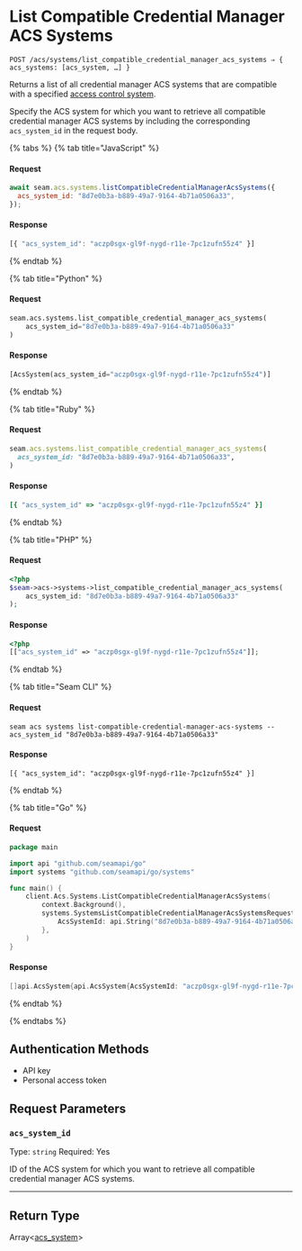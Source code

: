 # List Compatible Credential Manager ACS Systems

```
POST /acs/systems/list_compatible_credential_manager_acs_systems ⇒ { acs_systems: [acs_system, …] }
```

Returns a list of all credential manager ACS systems that are compatible with a specified
[access control system](https://docs.seam.co/latest/capability-guides/access-systems).

Specify the ACS system for which you want to retrieve all compatible credential manager ACS
systems by including the corresponding `acs_system_id` in the request body.

{% tabs %}
{% tab title="JavaScript" %}
#### Request

```javascript
await seam.acs.systems.listCompatibleCredentialManagerAcsSystems({
  acs_system_id: "8d7e0b3a-b889-49a7-9164-4b71a0506a33",
});
```

#### Response

```javascript
[{ "acs_system_id": "aczp0sgx-gl9f-nygd-r11e-7pc1zufn55z4" }]
```
{% endtab %}

{% tab title="Python" %}
#### Request

```python
seam.acs.systems.list_compatible_credential_manager_acs_systems(
    acs_system_id="8d7e0b3a-b889-49a7-9164-4b71a0506a33"
)
```

#### Response

```python
[AcsSystem(acs_system_id="aczp0sgx-gl9f-nygd-r11e-7pc1zufn55z4")]
```
{% endtab %}

{% tab title="Ruby" %}
#### Request

```ruby
seam.acs.systems.list_compatible_credential_manager_acs_systems(
  acs_system_id: "8d7e0b3a-b889-49a7-9164-4b71a0506a33",
)
```

#### Response

```ruby
[{ "acs_system_id" => "aczp0sgx-gl9f-nygd-r11e-7pc1zufn55z4" }]
```
{% endtab %}

{% tab title="PHP" %}
#### Request

```php
<?php
$seam->acs->systems->list_compatible_credential_manager_acs_systems(
    acs_system_id: "8d7e0b3a-b889-49a7-9164-4b71a0506a33"
);
```

#### Response

```php
<?php
[["acs_system_id" => "aczp0sgx-gl9f-nygd-r11e-7pc1zufn55z4"]];
```
{% endtab %}

{% tab title="Seam CLI" %}
#### Request

```seam_cli
seam acs systems list-compatible-credential-manager-acs-systems --acs_system_id "8d7e0b3a-b889-49a7-9164-4b71a0506a33"
```

#### Response

```seam_cli
[{ "acs_system_id": "aczp0sgx-gl9f-nygd-r11e-7pc1zufn55z4" }]
```
{% endtab %}

{% tab title="Go" %}
#### Request

```go
package main

import api "github.com/seamapi/go"
import systems "github.com/seamapi/go/systems"

func main() {
	client.Acs.Systems.ListCompatibleCredentialManagerAcsSystems(
		context.Background(),
		systems.SystemsListCompatibleCredentialManagerAcsSystemsRequest{
			AcsSystemId: api.String("8d7e0b3a-b889-49a7-9164-4b71a0506a33"),
		},
	)
}
```

#### Response

```go
[]api.AcsSystem{api.AcsSystem{AcsSystemId: "aczp0sgx-gl9f-nygd-r11e-7pc1zufn55z4"}}
```
{% endtab %}

{% endtabs %}

## Authentication Methods

- API key
- Personal access token

## Request Parameters

### `acs_system_id`

Type: `string`
Required: Yes

ID of the ACS system for which you want to retrieve all compatible credential manager ACS systems.

***

## Return Type

Array<[acs\_system](./)>
